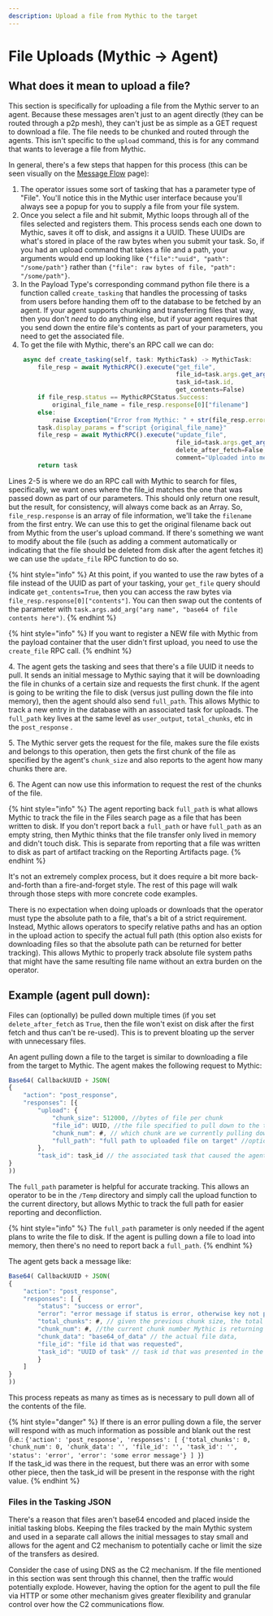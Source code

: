 ```yaml
---
description: Upload a file from Mythic to the target
---
```


# File Uploads (Mythic -> Agent)

## What does it mean to upload a file?

This section is specifically for uploading a file from the Mythic server to an agent. Because these messages aren't just to an agent directly (they can be routed through a p2p mesh), they can't just be as simple as a GET request to download a file. The file needs to be chunked and routed through the agents. This isn't specific to the `upload` command, this is for any command that wants to leverage a file from Mythic.

In general, there's a few steps that happen for this process (this can be seen visually on the [Message Flow](../../message-flow/#file-uploads-from-mythic-greater-than-agent) page):

1. The operator issues some sort of tasking that has a parameter type of "File". You'll notice this in the Mythic user interface because you'll always see a popup for you to supply a file from your file system.&#x20;
2. Once you select a file and hit submit, Mythic loops through all of the files selected and registers them. This process sends each one down to Mythic, saves it off to disk, and assigns it a UUID. These UUIDs are what's stored in place of the raw bytes when you submit your task. So, if you had an upload command that takes a file and a path, your arguments would end up looking like `{"file":"uuid", "path": "/some/path"}` rather than `{"file": raw bytes of file, "path": "/some/path"}`.&#x20;
3. In the Payload Type's corresponding command python file there is a function called `create_tasking` that handles the processing of tasks from users before handing them off to the database to be fetched by an agent. If your agent supports chunking and transferring files that way, then you don't _need_ to do anything else, but if your agent requires that you send down the entire file's contents as part of your parameters, you need to get the associated file.&#x20;
4. To get the file with Mythic, there's an RPC call we can do:

```javascript
    async def create_tasking(self, task: MythicTask) -> MythicTask:
        file_resp = await MythicRPC().execute("get_file",
                                              file_id=task.args.get_arg("file_id"),
                                              task_id=task.id,
                                              get_contents=False)
        if file_resp.status == MythicRPCStatus.Success:
            original_file_name = file_resp.response[0]["filename"]
        else:
            raise Exception("Error from Mythic: " + str(file_resp.error))
        task.display_params = f"script {original_file_name}"
        file_resp = await MythicRPC().execute("update_file",
                                              file_id=task.args.get_arg("file_id"),
                                              delete_after_fetch=False,
                                              comment="Uploaded into memory for jsimport")
        return task
```

Lines 2-5 is where we do an RPC call with Mythic to search for files, specifically, we want ones where the file\_id matches the one that was passed down as part of our parameters. This should only return one result, but the result, for consistency, will always come back as an Array. So, `file_resp.response` is an array of file information, we'll take the `filename` from the first entry. We can use this to get the original filename back out from Mythic from the user's upload command. If there's something we want to modify about the file (such as adding a comment automatically or indicating that the file should be deleted from disk after the agent fetches it) we can use the `update_file` RPC function to do so.

{% hint style="info" %}
At this point, if you wanted to use the raw bytes of a file instead of the UUID as part of your tasking, your `get_file` query should indicate `get_contents=True`, then you can access the raw bytes via `file_resp.response[0]["contents"]`. You can then swap out the contents of the parameter with `task.args.add_arg("arg name", "base64 of file contents here")`.
{% endhint %}

{% hint style="info" %}
If you want to register a NEW file with Mythic from the payload container that the user didn't first upload, you need to use the `create_file` RPC call.
{% endhint %}

4\. The agent gets the tasking and sees that there's a file UUID it needs to pull. It sends an initial message to Mythic saying that it will be downloading the file in chunks of a certain size and requests the first chunk. If the agent is going to be writing the file to disk (versus just pulling down the file into memory), then the agent should also send `full_path`. This allows Mythic to track a new entry in the database with an associated task for uploads. The `full_path` key lives at the same level as `user_output`, `total_chunks`, etc in the `post_response` .

5\. The Mythic server gets the request for the file, makes sure the file exists and belongs to this operation, then gets the first chunk of the file as specified by the agent's `chunk_size` and also reports to the agent how many chunks there are.

6\. The Agent can now use this information to request the rest of the chunks of the file.

{% hint style="info" %}
The agent reporting back `full_path` is what allows Mythic to track the file in the Files search page as a file that has been written to disk. If you don't report back a `full_path` or have `full_path` as an empty string, then Mythic thinks that the file transfer only lived in memory and didn't touch disk. This is separate from reporting that a file was written to disk as part of artifact tracking on the Reporting Artifacts page.
{% endhint %}

It's not an extremely complex process, but it does require a bit more back-and-forth than a fire-and-forget style. The rest of this page will walk through those steps with more concrete code examples.

There is no expectation when doing uploads or downloads that the operator must type the absolute path to a file, that's a bit of a strict requirement. Instead, Mythic allows operators to specify relative paths and has an option in the upload action to specify the actual full path (this option also exists for downloading files so that the absolute path can be returned for better tracking). This allows Mythic to properly track absolute file system paths that might have the same resulting file name without an extra burden on the operator.

## Example (agent pull down):

Files can (optionally) be pulled down multiple times (if you set `delete_after_fetch` as `True`, then the file won't exist on disk after the first fetch and thus can't be re-used). This is to prevent bloating up the server with unnecessary files.

An agent pulling down a file to the target is similar to downloading a file from the target to Mythic. The agent makes the following request to Mythic:

```javascript
Base64( CallbackUUID + JSON(
{
	"action": "post_response",
	"responses": [{
		"upload": {
			"chunk_size": 512000, //bytes of file per chunk
			"file_id": UUID, //the file specified to pull down to the target
			"chunk_num": #, // which chunk are we currently pulling down
			"full_path": "full path to uploaded file on target" //optional
		},
		"task_id": task_id // the associated task that caused the agent to pull down this file
}
))
```

The `full_path` parameter is helpful for accurate tracking. This allows an operator to be in the `/Temp` directory and simply call the upload function to the current directory, but allows Mythic to track the full path for easier reporting and deconfliction.

{% hint style="info" %}
The `full_path` parameter is only needed if the agent plans to write the file to disk. If the agent is pulling down a file to load into memory, then there's no need to report back a `full_path`.
{% endhint %}

The agent gets back a message like:

```javascript
Base64( CallbackUUID + JSON(
{
	"action": "post_response",
	"responses": [ {
		"status": "success or error",
		"error": "error message if status is error, otherwise key not present",
		"total_chunks": #, // given the previous chunk size, the total num of chunks
		"chunk_num": #, //the current chunk number Mythic is returning
		"chunk_data": "base64_of_data" // the actual file data,
		"file_id": "file id that was requested",
		"task_id": "UUID of task" // task id that was presented in the request for tracking
		}
	]
}
))
```

This process repeats as many as times as is necessary to pull down all of the contents of the file.

{% hint style="danger" %}
If there is an error pulling down a file, the server will respond with as much information as possible and blank out the rest (i.e.: `{'action': 'post_response', 'responses': [ {'total_chunks': 0, 'chunk_num': 0, 'chunk_data': '', 'file_id': '', 'task_id': '', 'status': 'error', 'error': 'some error message'} ] }`)\
If the task\_id was there in the request, but there was an error with some other piece, then the task\_id will be present in the response with the right value.
{% endhint %}

### Files in the Tasking JSON

There's a reason that files aren't base64 encoded and placed inside the initial tasking blobs. Keeping the files tracked by the main Mythic system and used in a separate call allows the initial messages to stay small and allows for the agent and C2 mechanism to potentially cache or limit the size of the transfers as desired.

Consider the case of using DNS as the C2 mechanism. If the file mentioned in this section was sent through this channel, then the traffic would potentially explode. However, having the option for the agent to pull the file via HTTP or some other mechanism gives greater flexibility and granular control over how the C2 communications flow.
